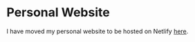 # Personal Website

I have moved my personal website to be hosted on Netlify [here](https://harishguda.me). 